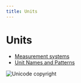 ```yaml
---
title: Units
---
```


# Units

- [Measurement systems](https://cldr.unicode.org/translation/units/measurement-systems)
- [Unit Names and Patterns](https://cldr.unicode.org/translation/units/unit-names-and-patterns)

![Unicode copyright](https://www.unicode.org/img/hb_notice.gif)